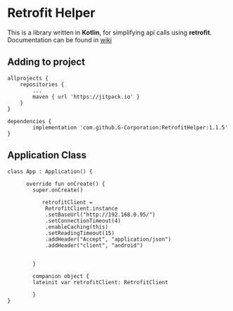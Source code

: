 # Retrofit Helper
This is a library written in __Kotlin__, for simplifying api calls using __retrofit__.  
Documentation can be found in [wiki](https://github.com/G-Corporation/RetrofitHelper/wiki)

## Adding to project
	allprojects {
		repositories {
			...
			maven { url 'https://jitpack.io' }
		}
	}

	dependencies {
	        implementation 'com.github.G-Corporation:RetrofitHelper:1.1.5'
	}

## Application Class

	class App : Application() {

		  override fun onCreate() {
			super.onCreate()

		       retrofitClient =
			    RetrofitClient.instance
				.setBaseUrl("http://192.168.0.95/")
				.setConnectionTimeout(4)
				.enableCaching(this)
				.setReadingTimeout(15)
				.addHeader("Accept", "application/json")
				.addHeader("client", "android")


		    }

		    companion object {
			lateinit var retrofitClient: RetrofitClient

		    }
	}





